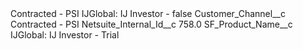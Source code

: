 <?xml version="1.0" encoding="UTF-8"?>
<CustomMetadata xmlns="http://soap.sforce.com/2006/04/metadata" xmlns:xsi="http://www.w3.org/2001/XMLSchema-instance" xmlns:xsd="http://www.w3.org/2001/XMLSchema">
    <label>Contracted - PSI IJGlobal: IJ Investor -</label>
    <protected>false</protected>
    <values>
        <field>Customer_Channel__c</field>
        <value xsi:type="xsd:string">Contracted - PSI</value>
    </values>
    <values>
        <field>Netsuite_Internal_Id__c</field>
        <value xsi:type="xsd:double">758.0</value>
    </values>
    <values>
        <field>SF_Product_Name__c</field>
        <value xsi:type="xsd:string">IJGlobal: IJ Investor - Trial</value>
    </values>
</CustomMetadata>
